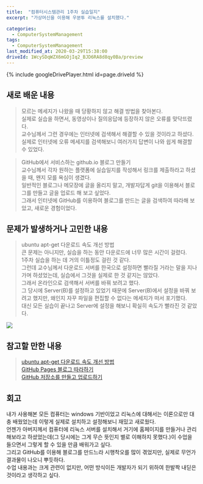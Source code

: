 ```yaml
---
title:  "컴퓨터시스템관리 1주차 실습일지"
excerpt: "가상머신을 이용해 우분투 리눅스를 설치했다."

categories:
  - ComputerSystemManagement
tags:
  - ComputerSystemManagement
last_modified_at: 2020-03-29T15:38:00
driveId: 1WcySDqWZX6mGOjIq2_BJD6RA8d8qy0Ba/preview
---
```

{% include googleDrivePlayer.html id=page.driveId %}

## 새로 배운 내용  
>모르는 메세지가 나왔을 때 당황하지 않고 해결 방법을 찾아본다.  
실제로 실습을 하면서, 동영상이나 질의응답에 등장하지 않은 오류를 맞닥뜨렸다.  
교수님께서 그런 경우에는 인터넷에 검색해서 해결할 수 있을 것이라고 하셨다.  
실제로 인터넷에 오류 메세지를 검색해보니 여러가지 답변이 나와 쉽게 해결할 수 있었다.  
  
>GitHub에서 서비스하는 github.io 블로그 만들기  
교수님께서 각자 원하는 플랫폼에 실습일지를 작성해서 링크를 제출하라고 하셨을 때, 왠지 모를 욕심이 생겼다.  
일반적인 블로그나 메모장에 글을 올리지 말고, 개발자답게 git을 이용해서 블로그를 만들고 글을 업로드 해 보고 싶었다.  
그래서 인터넷에 GitHub를 이용하여 블로그를 만드는 글을 검색하여 따라해 보았고, 새로운 경험이었다.  
  
## 문제가 발생하거나 고민한 내용  
>ubuntu apt-get 다운로드 속도 개선 방법  
큰 문제는 아니지만, 실습을 하는 동안 다운로드에 너무 많은 시간이 걸렸다.  
1주차 실습을 하는 데 거의 이틀정도 걸린 것 같다.  
그런데 교수님께서 다운로드 서버를 한국으로 설정하면 빨라질 거라는 말을 지나가며 하셨었는데, 실습에서 그것을 실제로 한 것 같지는 않았다.  
그래서 온라인으로 검색해서 서버를 바꿔 보려고 했다.  
그 당시에 Server(B)를 설정하고 있었기 때문에 Server(B)에서 설정을 바꿔 보려고 했지만, 왜인지 자꾸 파일을 편집할 수 없다는 메세지가 떠서 포기했다.  
대신 모든 실습이 끝나고 Server에 설정을 해보니 확실히 속도가 빨라진 것 같았다.  
  
![](https://https://salmon99.github.io/assets/images/first_error.PNG)  
  
## 참고할 만한 내용  
>[ubuntu apt-get 다운로드 속도 개선 방법](https://wodonggun.github.io/wodonggun.github.io/study/Ubuntu-apt-get-download-%EC%86%8D%EB%8F%84-%EA%B0%9C%EC%84%A0.html)  
>[GitHub Pages 블로그 따라하기](https://devinlife.com/howto/#1-github-pages-%EB%B8%94%EB%A1%9C%EA%B7%B8-%EB%94%B0%EB%9D%BC%ED%95%98%EA%B8%B0)  
>[GitHub 저장소를 만들고 업로드하기](https://codevkr.tistory.com/46)  
  
## 회고    
내가 사용해본 모든 컴퓨터는 windows 기반이었고 리눅스에 대해서는 이론으로만 대충 배웠었는데 이렇게 실제로 설치하고 설정해보니 재밌고 새로웠다.  
언젠가 아버지께서 컴퓨터에 리눅스 서버를 설치해서 거기에 홈페이지를 만들거나 관리해보라고 하셨었는데(그 당시에는 그게 무슨 뜻인지 별로 이해하지 못했다.)이 수업을 들으면서 그렇게 할 수 있을 만큼 배워가고 싶다.  
그리고 GitHub를 이용해 블로그를 만드느라 시행착오를 많이 겪었지만, 실제로 무언가 결과물이 나오니 뿌듯하다.  
수업 내용과는 크게 관련이 없지만, 어떤 방식이든 개발자가 되기 위하여 한발짝 내딛은 것이라고 생각하고 싶다.  